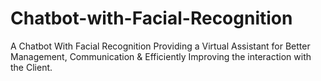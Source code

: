 # Chatbot-with-Facial-Recognition
A Chatbot With Facial Recognition Providing a Virtual Assistant for Better Management, Communication &amp;  Efficiently Improving the interaction with the Client.
